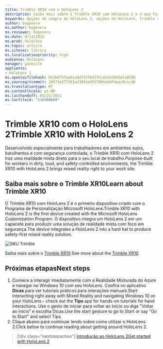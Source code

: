 ```yaml
---
title: Trimble XR10 com o HoloLens 2
description: Saiba mais sobre o Trimble XR10 com HoloLens 2 e o que fazer depois de obter o seu.
keywords: Opções de compra do HoloLens 2, opções do HoloLens, Trimble XR10
author: bogenera
ms.author: bogenera
ms.reviewer: bogenera
ms.date: 4/12/2021
ms.prod: hololens
ms.topic: article
ms.sitesec: library
ms.localizationpriority: high
audience: HoloLens
manager: yannisle
appliesto:
- HoloLens 2
ms.openlocfilehash: b52b675faa81a9d713f035fec8a533093a7a8580
ms.sourcegitcommit: 29573e577381a23891e9557884a6dfdaac0c1c48
ms.translationtype: HT
ms.contentlocale: pt-BR
ms.lasthandoff: 05/25/2021
ms.locfileid: "110398809"
---
```

# <a name="trimble-xr10-with-hololens-2"></a><span data-ttu-id="9de7e-104">Trimble XR10 com o HoloLens 2</span><span class="sxs-lookup"><span data-stu-id="9de7e-104">Trimble XR10 with HoloLens 2</span></span>

<span data-ttu-id="9de7e-105">Desenvolvido especialmente para trabalhadores em ambientes sujos, barulhentos e com segurança controlada, o Trimble XR10 com HoloLens 2 traz uma realidade mista direto para o seu local de trabalho.</span><span class="sxs-lookup"><span data-stu-id="9de7e-105">Purpose-built for workers in dirty, loud, and safety-controlled environments, the Trimble XR10 with HoloLens 2 brings mixed reality right to your work site.</span></span>

## <a name="learn-about-trimble-xr10"></a><span data-ttu-id="9de7e-106">Saiba mais sobre o Trimble XR10</span><span class="sxs-lookup"><span data-stu-id="9de7e-106">Learn about Trimble XR10</span></span>

<span data-ttu-id="9de7e-107">O Trimble XR10 com HoloLens 2 é o primeiro dispositivo criado com o Programa de Personalização Microsoft HoloLens.</span><span class="sxs-lookup"><span data-stu-id="9de7e-107">Trimble XR10 with HoloLens 2 is the first device created with the Microsoft HoloLens Customization Program.</span></span> <span data-ttu-id="9de7e-108">O dispositivo integra um HoloLens 2 em um capacete para produzir uma solução de realidade mista com foco em segurança.</span><span class="sxs-lookup"><span data-stu-id="9de7e-108">The device integrates a HoloLens 2 into a hard hat to produce safety-first mixed reality solution.</span></span>

![SKU Trimble](./images/trimble-ed.png)

<span data-ttu-id="9de7e-110">Saiba mais sobre o [Trimble XR10](https://fieldtech.trimble.com/en/product/trimble-xr10-with-hololens-2).</span><span class="sxs-lookup"><span data-stu-id="9de7e-110">See more about the [Trimble XR10](https://fieldtech.trimble.com/en/product/trimble-xr10-with-hololens-2).</span></span>

## <a name="next-steps"></a><span data-ttu-id="9de7e-111">Próximas etapas</span><span class="sxs-lookup"><span data-stu-id="9de7e-111">Next steps</span></span>

1. <span data-ttu-id="9de7e-112">Comece a interagir imediatamente com a Realidade Misturada do Azure e navegar no Windows 10 com seu HoloLens. Confira no aplicativo **Dicas** para ver tutoriais práticos para interações manuais.</span><span class="sxs-lookup"><span data-stu-id="9de7e-112">Start interacting right away with Mixed Reality and navigating Windows 10 on your HoloLens - check out the **Tips** app for hands-on tutorials for hand interactions.</span></span> <span data-ttu-id="9de7e-113">Use o gesto de iniciar para voltar ao Início ou diga "Voltar ao início" e escolha Dicas.</span><span class="sxs-lookup"><span data-stu-id="9de7e-113">Use the start gesture to go to Start or say "Go to Start" and select Tips.</span></span>
1. <span data-ttu-id="9de7e-114">Clique abaixo para continuar lendo sobre como utilizar o HoloLens 2.</span><span class="sxs-lookup"><span data-stu-id="9de7e-114">Click below to continue reading about getting around HoloLens 2.</span></span>

> [!div class="nextstepaction"]
> [<span data-ttu-id="9de7e-115">Introdução ao HoloLens 2</span><span class="sxs-lookup"><span data-stu-id="9de7e-115">Get started with HoloLens 2</span></span>](hololens2-basic-usage.md)